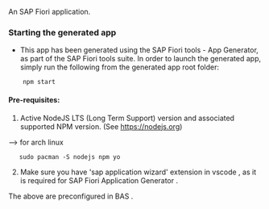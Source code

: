 An SAP Fiori application.

### Starting the generated app

-   This app has been generated using the SAP Fiori tools - App Generator, as part of the SAP Fiori tools suite.  In order to launch the generated app, simply run the following from the generated app root folder:

```
    npm start
```

#### Pre-requisites:

1. Active NodeJS LTS (Long Term Support) version and associated supported NPM version.  (See https://nodejs.org)

 --> for arch linux 
 ``` 
    sudo pacman -S nodejs npm yo
 ```
2. Make sure you have 'sap application wizard' extension in vscode , as it is required for SAP Fiori Application Generator .

The above are preconfigured in BAS .

